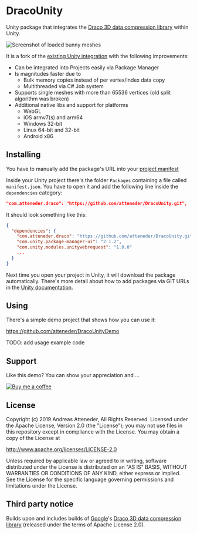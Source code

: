 # DracoUnity

Unity package that integrates the [Draco 3D data compression library](https://google.github.io/draco) within Unity.

![Screenshot of loaded bunny meshes](https://github.com/atteneder/DracoUnityDemo/raw/master/Images/bunnies.png "Lots of Stanford bunny meshes loaded via DracoUnity")

It is a fork of the [existing Unity integration](https://github.com/google/draco/tree/master/unity) with the following improvements:

- Can be integrated into Projects easily via Package Manager
- Is magnitudes faster due to
  - Bulk memory copies instead of per vertex/index data copy
  - Multithreaded via C# Job system
- Supports single meshes with more than 65536 vertices (old split algorithm was broken)
- Additional native libs and support for platforms
  - WebGL
  - iOS armv7(s) and arm64
  - Windows 32-bit
  - Linux 64-bit and 32-bit
  - Android x86

## Installing

You have to manually add the package's URL into your [project manifest](https://docs.unity3d.com/Manual/upm-manifestPrj.html)

Inside your Unity project there's the folder `Packages` containing a file called `manifest.json`. You have to open it and add the following line inside the `dependencies` category:

```json
"com.atteneder.draco": "https://github.com/atteneder/DracoUnity.git",
```

It should look something like this:

```json
{
  "dependencies": {
    "com.atteneder.draco": "https://github.com/atteneder/DracoUnity.git",
    "com.unity.package-manager-ui": "2.1.2",
    "com.unity.modules.unitywebrequest": "1.0.0"
    ...
  }
}
```

Next time you open your project in Unity, it will download the package automatically. There's more detail about how to add packages via GIT URLs in the [Unity documentation](https://docs.unity3d.com/Manual/upm-git.html).

## Using

There's a simple demo project that shows how you can use it:

<https://github.com/atteneder/DracoUnityDemo>


TODO: add usage example code

## Support

Like this demo? You can show your appreciation and ...

[![Buy me a coffee](https://az743702.vo.msecnd.net/cdn/kofi1.png?v=0)](https://ko-fi.com/C0C3BW7G)

## License

Copyright (c) 2019 Andreas Atteneder, All Rights Reserved.
Licensed under the Apache License, Version 2.0 (the "License");
you may not use files in this repository except in compliance with the License.
You may obtain a copy of the License at

   <http://www.apache.org/licenses/LICENSE-2.0>

Unless required by applicable law or agreed to in writing, software
distributed under the License is distributed on an "AS IS" BASIS,
WITHOUT WARRANTIES OR CONDITIONS OF ANY KIND, either express or implied.
See the License for the specific language governing permissions and
limitations under the License.

## Third party notice

Builds upon and includes builds of [Google](https://about.google)'s [Draco 3D data compression library](https://google.github.io/draco) (released under the terms of Apache License 2.0).